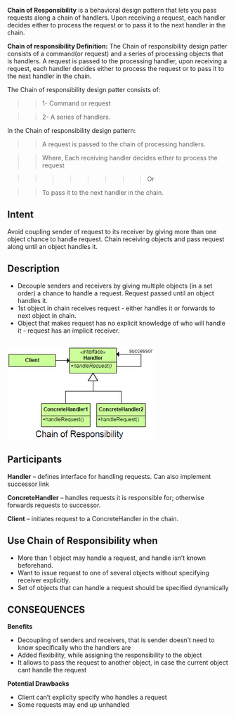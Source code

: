 **Chain of Responsibility** is a behavioral design pattern that lets you pass requests along a chain of handlers. Upon receiving a request, each handler decides either to process the request or to pass it to the next handler in the chain.

**Chain of responsibility Definition:**
The Chain of responsibility design patter consists of a command(or request) and a series of processing objects that is handlers. A request is passed to the processing handler, upon receiving a request, each handler decides either to process the request or to pass it to the next handler in the chain.

The Chain of responsibility design patter consists of:

>>1- Command or request

>>2- A series of handlers.

In the Chain of responsibility design pattern:

>>A request is passed to the chain of processing handlers.

>>Where, Each receiving handler decides either to process the request

>>>>>>>>Or

>>To pass it to the next handler in the chain.

## Intent
Avoid coupling sender of request to its receiver by giving more than one object chance to handle request.  Chain receiving objects and pass request along until an object handles it.
## Description
+ Decouple senders and receivers by giving multiple objects (in a set order) a chance to handle a request. Request passed until an object handles it. 
+	1st object in chain receives request - either handles it or forwards to next object in chain. 
+ Object that makes request has no explicit knowledge of who will handle it - request has an implicit receiver.  

##
![alt text](./Images/ChainOfResponsibility.md.png "Chain Of Responsibility")
##

## Participants

**Handler** – defines interface for handling requests. Can also implement successor link

**ConcreteHandler** – handles requests it is responsible for; otherwise forwards requests to successor.

**Client** – initiates request to a ConcreteHandler in the chain.

## Use Chain of Responsibility when
+ More than 1 object may handle a request, and handle isn’t known beforehand.
+ Want to issue request to one of several objects without specifying receiver explicitly.
+ Set of objects that can handle a request should be specified dynamically

## CONSEQUENCES

**Benefits**

+ Decoupling of senders and receivers, that is sender doesn’t need to know specifically who the handlers are
+ Added flexibility, while assigning the responsibility to the object
+ It allows to pass the request to another object, in case the current object cant handle the request

**Potential Drawbacks**

+ Client can’t explicity specify who handles a request
+ Some requests may end up unhandled
